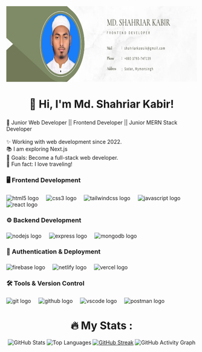 <div align="center">
  <img height="200" src="https://github.com/Shahriarkawsik/Shahriarkawsik/blob/main/ProfileBanner.jpg"  />
</div>

###

<h1 align="center">👋 Hi, I'm Md. Shahriar Kabir!</h1>

###

<p align="left">🚀 Junior Web Developer || Frontend Developer ||  Junior  MERN Stack Developer  <br><br>✨ Working with web development since 2022.<br>📚 I am exploring Next.js<br>🎯 Goals: Become a full-stack web developer.<br>🎲 Fun fact: I love traveling!</p>

###
<h3 align="left">🖥️ Frontend Development</h3>

###

<div align="left">
  <img src="https://cdn.simpleicons.org/html5/E34F26" height="40" alt="html5 logo"  />
  <img width="12" />
  <img src="https://cdn.simpleicons.org/css3/1572B6" height="40" alt="css3 logo"  />
  <img width="12" />
  <img src="https://cdn.simpleicons.org/tailwindcss/06B6D4" height="40" alt="tailwindcss logo"  />
  <img width="12" />
  <img src="https://cdn.jsdelivr.net/gh/devicons/devicon/icons/javascript/javascript-original.svg" height="40" alt="javascript logo"  />
  <img width="12" />
  <img src="https://cdn.jsdelivr.net/gh/devicons/devicon/icons/react/react-original.svg" height="40" alt="react logo"  />
</div>

###

<h3 align="left">⚙️ Backend Development</h3>

###

<div align="left">
  <img src="https://cdn.simpleicons.org/nodedotjs/339933" height="40" alt="nodejs logo"  />
  <img width="12" />
  <img src="https://skillicons.dev/icons?i=express" height="40" alt="express logo"  />
  <img width="12" />
  <img src="https://cdn.simpleicons.org/mongodb/47A248" height="40" alt="mongodb logo"  />
</div>

###

<h3 align="left">🚀 Authentication & Deployment</h3>

###

<div align="left">
  <img src="https://skillicons.dev/icons?i=firebase" height="40" alt="firebase logo"  />
  <img width="12" />
  <img src="https://cdn.simpleicons.org/netlify/00C7B7" height="40" alt="netlify logo"  />
  <img width="12" />
  <img src="https://skillicons.dev/icons?i=vercel" height="40" alt="vercel logo"  />
</div>

###

<h3 align="left">🛠️ Tools & Version Control</h3>

###

<div align="left">
  <img src="https://cdn.simpleicons.org/git/F05032" height="40" alt="git logo"  />
  <img width="12" />
  <img src="https://skillicons.dev/icons?i=github" height="40" alt="github logo"  />
  <img width="12" />
  <img src="https://skillicons.dev/icons?i=vscode" height="40" alt="vscode logo"  />
  <img width="12" />
  <img src="https://skillicons.dev/icons?i=postman" height="40" alt="postman logo"  />
</div>

###

###

<h1 align="center">🔥 My Stats :</h1>

<div align="center">
  <img src="https://github-readme-stats.vercel.app/api?username=Shahriarkawsik&show_icons=true&include_all_commits=true&count_private=true&theme=dracula" height="150" alt="GitHub Stats" />
  <img src="https://github-readme-stats.vercel.app/api/top-langs?username=Shahriarkawsik&layout=compact&theme=dracula" height="150" alt="Top Languages" />
   <a href="https://git.io/streak-stats"><img src="https://github-readme-streak-stats.herokuapp.com?user=Shahriarkawsik&theme=dark&date_format=j%20M%5B%20Y%5D" alt="GitHub Streak" /></a>
  <img src="https://github-readme-activity-graph.vercel.app/graph?username=Shahriarkawsik&theme=react-dark&radius=16" height="300" alt="GitHub Activity Graph" />
</div>
